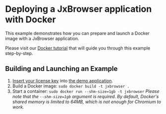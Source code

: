 # Deploying a JxBrowser application with Docker

This example demonstrates how you can prepare and launch a Docker image with a JxBrowser application.

Please visit our [Docker tutorial](https://jxbrowser-support.teamdev.com/docs/tutorials/integration/docker.html) that will guide you through this example step-by-step.

## Building and Launching an Example

1. [Insert your license key](https://jxbrowser-support.teamdev.com/docs/guides/licensing.html#adding-the-license-to-a-project)
   into [the demo application](project/src/main/java/DemoApp.java#L43).
2. Build a Docker image:
   `sudo docker build -t jxbrowser .`
3. Start a container:
   `sudo docker run --shm-size=1gb -t jxbrowser`
   _Please note that the `--shm-size=1gb` argument is required. By default, Docker's shared memory is limited to 64MB, which is not enough for Chromium to work._
